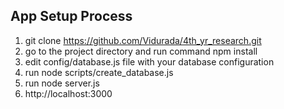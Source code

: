 
## App Setup Process

1. git clone https://github.com/Vidurada/4th_yr_research.git
1. go to the project directory and run command npm install
1. edit config/database.js file with your database configuration 
1. run node scripts/create_database.js
1. run node server.js
1. http://localhost:3000

